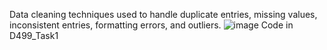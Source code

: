 Data cleaning techniques used to handle duplicate entries, missing values, inconsistent entries, formatting errors, and outliers.
![image](https://github.com/user-attachments/assets/b3d8499d-b40c-4228-b269-099a69c1c3b7)
Code in D499_Task1
